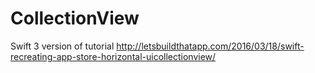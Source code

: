 # CollectionView

Swift 3 version of tutorial http://letsbuildthatapp.com/2016/03/18/swift-recreating-app-store-horizontal-uicollectionview/
